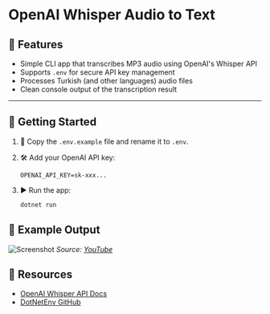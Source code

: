 # OpenAI Whisper Audio to Text

## 📌 Features

- Simple CLI app that transcribes MP3 audio using OpenAI's Whisper API
- Supports `.env` for secure API key management
- Processes Turkish (and other languages) audio files
- Clean console output of the transcription result

---

## 🚀 Getting Started

1. 📄 Copy the `.env.example` file and rename it to `.env`.

2. 🛠️ Add your OpenAI API key:
   ```env
   OPENAI_API_KEY=sk-xxx...

3. ▶️ Run the app:
    ```bash
    dotnet run
    ```
    
## 💬 Example Output
![Screenshot](/screenshots/OpenAIWhisperAudioToText/example1.png) 
_Source: [YouTube](https://www.youtube.com/watch?v=-Mbr_ocqNeU)_
## 🔗 Resources
- [OpenAI Whisper API Docs](https://platform.openai.com/docs/guides/speech-to-text)
- [DotNetEnv GitHub](https://github.com/tonerdo/dotnet-env)
